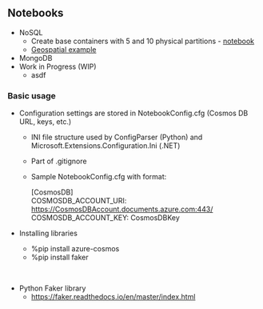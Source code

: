 ## Notebooks
- NoSQL
  - Create base containers with 5 and 10 physical partitions - [notebook](Models/PrepareContainers.ipynb)
  - [Geospatial example](Models/GeoJSON.ipynb)
- MongoDB
- Work in Progress (WIP)
  - asdf


### Basic usage

- Configuration settings are stored in NotebookConfig.cfg (Cosmos DB URL, keys, etc.)
  - INI file structure used by ConfigParser (Python) and Microsoft.Extensions.Configuration.Ini (.NET)
  - Part of .gitignore
  - Sample NotebookConfig.cfg with format:<br/>

    [CosmosDB]<br/>
    COSMOSDB_ACCOUNT_URI: https://CosmosDBAccount.documents.azure.com:443/<br/>
    COSMOSDB_ACCOUNT_KEY: CosmosDBKey<br/>

- Installing libraries
  - %pip install azure-cosmos
  - %pip install faker 
  
<br/>

- Python Faker library
  - https://faker.readthedocs.io/en/master/index.html